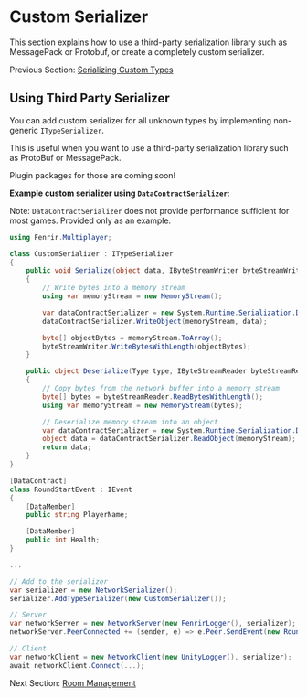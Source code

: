 # Custom Serializer

This section explains how to use a third-party serialization library such as MessagePack or Protobuf, or create a completely custom serializer.

Previous Section: [Serializing Custom Types](/SerializingCustomTypes.md)

## Using Third Party Serializer

You can add custom serializer for all unknown types by implementing non-generic `ITypeSerializer`.

This is useful when you want to use a third-party serialization library such as ProtoBuf or MessagePack.

Plugin packages for those are coming soon!

**Example custom serializer using `DataContractSerializer`**:

Note: `DataContractSerializer` does not provide performance sufficient for most games. Provided only as an example.

```csharp
using Fenrir.Multiplayer;

class CustomSerializer : ITypeSerializer
{
    public void Serialize(object data, IByteStreamWriter byteStreamWriter)
    {
        // Write bytes into a memory stream
        using var memoryStream = new MemoryStream();

        var dataContractSerializer = new System.Runtime.Serialization.DataContractSerializer(data.GetType());
        dataContractSerializer.WriteObject(memoryStream, data);

        byte[] objectBytes = memoryStream.ToArray();
        byteStreamWriter.WriteBytesWithLength(objectBytes);
    }

    public object Deserialize(Type type, IByteStreamReader byteStreamReader)
    {
        // Copy bytes from the network buffer into a memory stream
        byte[] bytes = byteStreamReader.ReadBytesWithLength();
        using var memoryStream = new MemoryStream(bytes);

        // Deserialize memory stream into an object
        var dataContractSerializer = new System.Runtime.Serialization.DataContractSerializer(type);
        object data = dataContractSerializer.ReadObject(memoryStream);
        return data;
    }
}

[DataContract]
class RoundStartEvent : IEvent
{
    [DataMember]
    public string PlayerName;

    [DataMember]
    public int Health;
}

...

// Add to the serializer
var serializer = new NetworkSerializer();
serializer.AddTypeSerializer(new CustomSerializer());

// Server
var networkServer = new NetworkServer(new FenrirLogger(), serializer);
networkServer.PeerConnected += (sender, e) => e.Peer.SendEvent(new RoundStartEvent() { PlayerName = "Player", Health=100 });

// Client
var networkClient = new NetworkClient(new UnityLogger(), serializer);
await networkClient.Connect(...);
```

Next Section: [Room Management](/RoomManagement.md)
